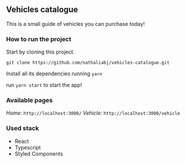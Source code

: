 ## Vehicles catalogue

This is a small guide of vehicles you can purchase today! 

### How to run the project 

Start by cloning this project.

`git clone https://github.com/nathaliabj/vehicles-catalogue.git`

Install all its dependencies running `yarn`

run `yarn start` to start the app! 

### Available pages

*Home:* `http://localhost:3000/`
*Vehicle:* `http://localhost:3000/vehicle`

### Used stack
- React
- Typescript
- Styled Components

